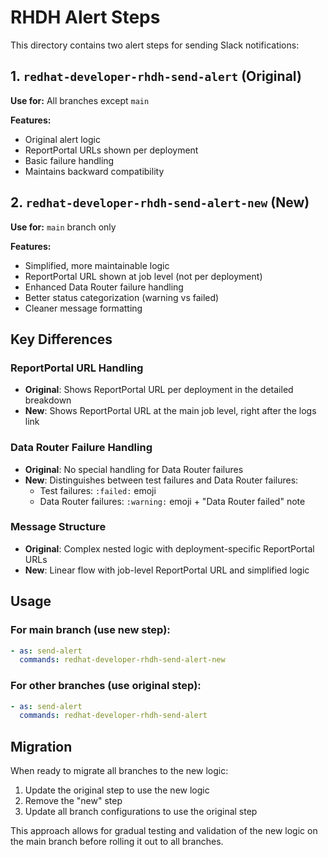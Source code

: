 # RHDH Alert Steps

This directory contains two alert steps for sending Slack notifications:

## 1. `redhat-developer-rhdh-send-alert` (Original)

**Use for:** All branches except `main`

**Features:**
- Original alert logic
- ReportPortal URLs shown per deployment
- Basic failure handling
- Maintains backward compatibility

## 2. `redhat-developer-rhdh-send-alert-new` (New)

**Use for:** `main` branch only

**Features:**
- Simplified, more maintainable logic
- ReportPortal URL shown at job level (not per deployment)
- Enhanced Data Router failure handling
- Better status categorization (warning vs failed)
- Cleaner message formatting

## Key Differences

### ReportPortal URL Handling
- **Original**: Shows ReportPortal URL per deployment in the detailed breakdown
- **New**: Shows ReportPortal URL at the main job level, right after the logs link

### Data Router Failure Handling
- **Original**: No special handling for Data Router failures
- **New**: Distinguishes between test failures and Data Router failures:
  - Test failures: `:failed:` emoji
  - Data Router failures: `:warning:` emoji + "Data Router failed" note

### Message Structure
- **Original**: Complex nested logic with deployment-specific ReportPortal URLs
- **New**: Linear flow with job-level ReportPortal URL and simplified logic

## Usage

### For main branch (use new step):
```yaml
- as: send-alert
  commands: redhat-developer-rhdh-send-alert-new
```

### For other branches (use original step):
```yaml
- as: send-alert
  commands: redhat-developer-rhdh-send-alert
```

## Migration

When ready to migrate all branches to the new logic:
1. Update the original step to use the new logic
2. Remove the "new" step
3. Update all branch configurations to use the original step

This approach allows for gradual testing and validation of the new logic on the main branch before rolling it out to all branches.
